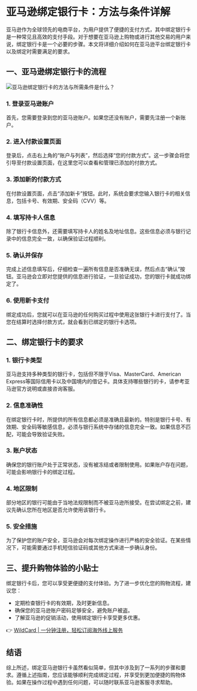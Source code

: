 # 亚马逊绑定银行卡：方法与条件详解

亚马逊作为全球领先的电商平台，为用户提供了便捷的支付方式，其中绑定银行卡是一种常见且高效的支付手段。对于想要在亚马逊上购物或进行其他交易的用户来说，绑定银行卡是一个必要的步骤。本文将详细介绍如何在亚马逊平台绑定银行卡以及绑定时需要满足的要求。

## 一、亚马逊绑定银行卡的流程

![亚马逊绑定银行卡的方法与所需条件是什么？](https://bbtdd.com/img/16522524.webp)

### 1. 登录亚马逊账户
首先，您需要登录到您的亚马逊账户。如果您还没有账户，需要先注册一个新账户。

### 2. 进入付款设置页面
登录后，点击右上角的“账户与列表”，然后选择“您的付款方式”。这一步骤会将您引导至付款设置页面，在这里您可以查看和管理已添加的付款方式。

### 3. 添加新的付款方式
在付款设置页面，点击“添加新卡”按钮。此时，系统会要求您输入银行卡的相关信息，包括卡号、有效期、安全码（CVV）等。

### 4. 填写持卡人信息
除了银行卡信息外，还需要填写持卡人的姓名及地址信息。这些信息必须与银行记录中的信息完全一致，以确保验证过程顺利。

### 5. 确认并保存
完成上述信息填写后，仔细检查一遍所有信息是否准确无误，然后点击“确认”按钮。亚马逊会立即对您提供的信息进行验证，一旦验证成功，您的银行卡就成功绑定了。

### 6. 使用新卡支付
绑定成功后，您就可以在亚马逊的任何购买过程中使用这张银行卡进行支付了。当您在结算时选择付款方式，就会看到已绑定的银行卡选项。

## 二、绑定银行卡的要求

### 1. 银行卡类型
亚马逊支持多种类型的银行卡，包括但不限于Visa、MasterCard、American Express等国际信用卡以及中国境内的借记卡。具体支持哪些银行的卡，请参考亚马逊官方说明或直接咨询客服。

### 2. 信息准确性
在绑定银行卡时，所提供的所有信息都必须是准确且最新的。特别是银行卡号、有效期、安全码等敏感信息，必须与银行系统中存储的信息完全一致。如果信息不匹配，可能会导致验证失败。

### 3. 账户状态
确保您的银行账户处于正常状态，没有被冻结或者限制使用。如果账户存在问题，可能会影响银行卡的绑定过程。

### 4. 地区限制
部分地区的银行可能由于当地法规限制而不被亚马逊所接受。在尝试绑定之前，建议先确认您所在地区是否允许使用该银行卡。

### 5. 安全措施
为了保护您的账户安全，亚马逊会对每次绑定操作进行严格的安全验证。在某些情况下，可能需要通过手机短信验证码或其他方式来进一步确认身份。

## 三、提升购物体验的小贴士

绑定银行卡后，您可以享受更便捷的支付体验。为了进一步优化您的购物流程，建议您：

- 定期检查银行卡的有效期，及时更新信息。
- 确保您的亚马逊账户密码足够安全，避免账户被盗。
- 了解亚马逊的促销活动，使用绑定银行卡享受更多优惠。

👉 [WildCard | 一分钟注册，轻松订阅海外线上服务](https://bbtdd.com/WildCard)

## 结语

综上所述，绑定亚马逊银行卡虽然看似简单，但其中涉及到了一系列的步骤和要求。遵循上述指南，您应该能够顺利完成绑定过程，并享受到更加便捷的购物体验。如果在操作过程中遇到任何问题，可以随时联系亚马逊客服寻求帮助。
